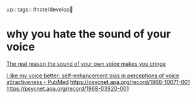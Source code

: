 up:: 
tags:: #note/develop🍃 

# why you hate the sound of your voice


[The real reason the sound of your own voice makes you cringe](https://www.theguardian.com/science/2018/jul/12/the-real-reason-the-sound-of-your-own-voice-makes-you-cringe)


[I like my voice better: self-enhancement bias in perceptions of voice attractiveness - PubMed](https://pubmed.ncbi.nlm.nih.gov/24386714/)
https://psycnet.apa.org/record/1966-10071-001
https://psycnet.apa.org/record/1968-03920-001